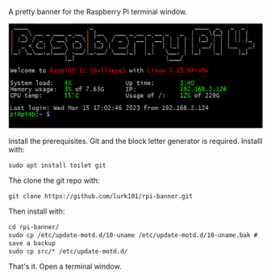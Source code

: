 A pretty banner for the Raspberry Pi terminal window.

![banner](banner.png)


Install the prerequisites. Git and the block letter generator is required. Installl with:
```
sudo apt install toilet git
```
The clone the git repo with:
```
git clone https://github.com/lurk101/rpi-banner.git
```
Then install with:
```
cd rpi-banner/
sudo cp /etc/update-motd.d/10-uname /etc/update-motd.d/10-uname.bak # save a backup
sudo cp src/* /etc/update-motd.d/
```
That's it. Open a terminal window.

